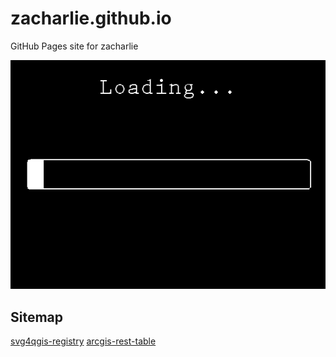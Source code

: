 # zacharlie.github.io
GitHub Pages site for zacharlie

![Loading](10-Seconds-Loading.gif)

## Sitemap

[svg4qgis-registry](svg4qgis-registry)
[arcgis-rest-table](arcgis-rest-table)
